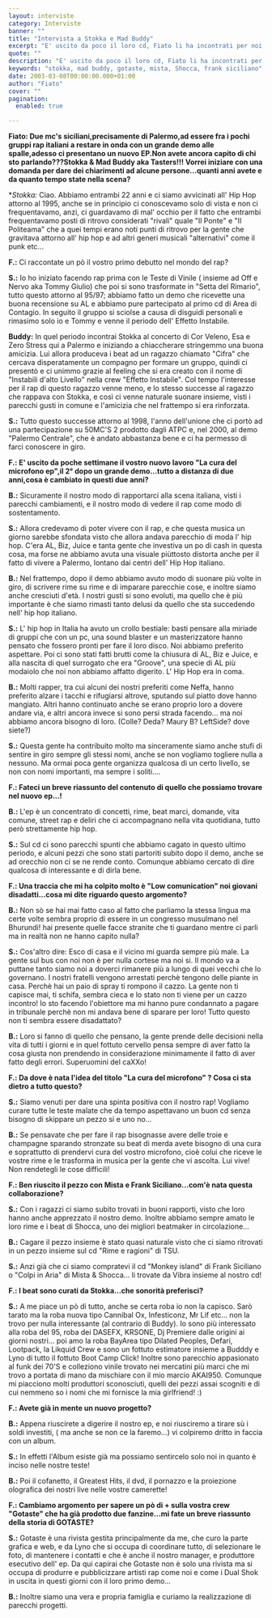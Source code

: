 ```yaml
---
layout: interviste
category: Interviste
banner: ""
title: "Intervista a Stokka e Mad Buddy"
excerpt: "E' uscito da poco il loro cd, Fiato li ha incontrati per noi ed ha posto loro diverse domande… Ecco il resoconto della loro chiaccherata…"
quote: ""
description: "E' uscito da poco il loro cd, Fiato li ha incontrati per noi ed ha posto loro diverse domande… Ecco il resoconto della loro chiaccherata…"
keywords: "stokka, mad buddy, gotaste, mista, Shocca, frank siciliano"
date: 2003-03-08T00:00:00.000+01:00
author: "Fiato"
cover: ""
pagination:
  enabled: true

---
```


**Fiato: Due mc's siciliani,precisamente di Palermo,ad essere fra i pochi gruppi rap italiani a restare in onda con un grande demo alle spalle,adesso ci presentano un nuovo EP.Non avete ancora capito di chi sto parlando???Stokka & Mad Buddy aka Tasters!!! Vorrei iniziare con una domanda per dare dei chiarimenti ad alcune persone...quanti anni avete e da quanto tempo state nella scena?**

**Stokka:* Ciao. Abbiamo entrambi 22 anni e ci siamo avvicinati all' Hip Hop attorno al 1995, anche se in principio ci conoscevamo solo di vista e non ci frequentavamo, anzi, ci guardavamo di mal' occhio per il fatto che entrambi frequentavamo posti di ritrovo considerati "rivali" quale "Il Ponte" e "Il Politeama" che a quei tempi erano noti punti di ritrovo per la gente che gravitava attorno all' hip hop e ad altri generi musicali "alternativi" come il punk etc...

**F.:** Ci raccontate un pò il vostro primo debutto nel mondo del rap?

**S.:** Io ho iniziato facendo rap prima con le Teste di Vinile ( insieme ad Off e Nervo aka Tommy Giulio) che poi si sono trasformate in "Setta del Rimario", tutto questo attorno al 95/97; abbiamo fatto un demo che ricevette una buona recensione su AL e abbiamo pure partecipato al primo cd di Area di Contagio. In seguito il gruppo si sciolse a causa di disguidi personali e rimasimo solo io e Tommy e venne il periodo dell' Effetto Instabile.

**Buddy:** In quel periodo incontrai Stokka al concerto di Cor Veleno, Esa e Zero Stress qui a Palermo e iniziando a chiaccherare stringemmo una buona amicizia. Lui allora produceva i beat ad un ragazzo chiamato "Cifra" che cercava disperatamente un compagno per formare un gruppo, quindi ci presentò e ci unimmo grazie al feeling che si era creato con il nome di "Instabili d'alto Livello" nella crew "Effetto Instabile". Col tempo l'interesse per il rap di questo ragazzo venne meno, e lo stesso successe al ragazzo che rappava con Stokka, e così ci venne naturale suonare insieme, visti i parecchi gusti in comune e l'amicizia che nel frattempo si era rinforzata.

**S.:** Tutto questo successe attorno al 1998, l'anno dell'unione che ci portò ad una partecipazione su 50MC'S 2 prodotto dagli ATPC e, nel 2000, al demo "Palermo Centrale", che è andato abbastanza bene e ci ha permesso di farci conoscere in giro.

**F.: E' uscito da poche settimane il vostro nuovo lavoro "La cura del microfono ep",il 2° dopo un grande demo...tutto a distanza di due anni,cosa è cambiato in questi due anni?**

**B.:** Sicuramente il nostro modo di rapportarci alla scena italiana, visti i parecchi cambiamenti, e il nostro modo di vedere il rap come modo di sostentamento.

**S.:** Allora credevamo di poter vivere con il rap, e che questa musica un giorno sarebbe sfondata visto che allora andava parecchio di moda l' hip hop. C'era AL, Biz, Juice e tanta gente che investiva un po di cash in questa cosa, ma forse ne abbiamo avuta una visuale piùttosto distorta anche per il fatto di vivere a Palermo, lontano dai centri dell' Hip Hop italiano.

**B.:** Nel frattempo, dopo il demo abbiamo avuto modo di suonare più volte in giro, di scrivere rime su rime e di imparare parecchie cose, e inoltre siamo anche cresciuti d'età. I nostri gusti si sono evoluti, ma quello che è più importante è che siamo rimasti tanto delusi da quello che sta succedendo nell' hip hop italiano.

**S.:** L' hip hop in Italia ha avuto un crollo bestiale: basti pensare alla miriade di gruppi che con un pc, una sound blaster e un masterizzatore hanno pensato che fossero pronti per fare il loro disco. Noi abbiamo preferito aspettare. Poi ci sono stati fatti brutti come la chiusura di AL, Biz e Juice, e alla nascita di quel surrogato che era "Groove", una specie di AL più modaiolo che noi non abbiamo affatto digerito. L' Hip Hop era in coma.

**B.:** Molti rapper, tra cui alcuni dei nostri preferiti come Neffa, hanno preferito alzare i tacchi e rifugiarsi altrove, sputando sul piatto dove hanno mangiato. Altri hanno continuato anche se erano proprio loro a dovere andare via, e altri ancora invece si sono persi strada facendo... ma noi abbiamo ancora bisogno di loro. (Colle? Deda? Maury B? LeftSide? dove siete?)

**S.:** Questa gente ha contribuito molto ma sinceramente siamo anche stufi di sentire in giro sempre gli stessi nomi, anche se non vogliamo togliere nulla a nessuno. Ma ormai poca gente organizza qualcosa di un certo livello, se non con nomi importanti, ma sempre i soliti....

**F.: Fateci un breve riassunto del contenuto di quello che possiamo trovare nel nuovo ep...!**

**B.:** L'ep è un concentrato di concetti, rime, beat marci, domande, vita comune, street rap e deliri che ci accompagnano nella vita quotidiana, tutto però strettamente hip hop.

**S.:** Sul cd ci sono parecchi spunti che abbiamo cagato in questo ultimo periodo, e alcuni pezzi che sono stati partoriti subito dopo il demo, anche se ad orecchio non ci se ne rende conto. Comunque abbiamo cercato di dire qualcosa di interessante e di dirla bene.

**F.: Una traccia che mi ha colpito molto è "Low comunication" noi giovani disadatti...cosa mi dite riguardo questo argomento?**

**B.:** Non sò se hai mai fatto caso al fatto che parliamo la stessa lingua ma certe volte sembra proprio di essere in un congresso musulmano nel Bhurundi! hai presente quelle facce stranite che ti guardano mentre ci parli ma in realtà non ne hanno capito nulla?

**S.:** Cos'altro dire: Esco di casa e il vicino mi guarda sempre più male. La gente sul bus con noi non è per nulla cortese ma noi si. Il mondo va a puttane tanto siamo noi a doverci rimanere più a lungo di quei vecchi che lo governano. I nostri fratelli vengono arrestati perchè tengono delle piante in casa. Perchè hai un paio di spray ti rompono il cazzo. La gente non ti capisce mai, ti schifa, sembra cieca e lo stato non ti viene per un cazzo incontro! Io sto facendo l'obiettore ma mi hanno pure condannato a pagare in tribunale perchè non mi andava bene di sparare per loro! Tutto questo non ti sembra essere disadattato?

**B.:** Loro si fanno di quello che pensano, la gente prende delle decisioni nella vita di tutti i giorni e in quel fottuto cervello pensa sempre di aver fatto la cosa giusta non prendendo in considerazione minimamente il fatto di aver fatto degli errori. Superuomini del caXXo!

**F.: Da dove è nata l'idea del titolo "La cura del microfono" ? Cosa ci sta dietro a tutto questo?**

**S.:** Siamo venuti per dare una spinta positiva con il nostro rap! Vogliamo curare tutte le teste malate che da tempo aspettavano un buon cd senza bisogno di skippare un pezzo si e uno no...

**B.:** Se pensavate che per fare il rap bisognasse avere delle troie e champagne sparando stronzate su beat di merda avete bisogno di una cura e soprattutto di prendervi cura del vostro microfono, cioè colui che riceve le vostre rime e le trasforma in musica per la gente che vi ascolta. Lui vive! Non rendetegli le cose difficili!

**F.: Ben riuscito il pezzo con Mista e Frank Siciliano...com'è nata questa collaborazione?**

**S.:** Con i ragazzi ci siamo subito trovati in buoni rapporti, visto che loro hanno anche apprezzato il nostro demo. Inoltre abbiamo sempre amato le loro rime e i beat di Shocca, uno dei migliori beatmaker in circolazione...

**B.:** Cagare il pezzo insieme è stato quasi naturale visto che ci siamo ritrovati in un pezzo insieme sul cd "Rime e ragioni" di TSU.

**S.:** Anzi già che ci siamo compratevi il cd "Monkey island" di Frank Siciliano o "Colpi in Aria" di Mista & Shocca... li trovate da Vibra insieme al nostro cd!

**F.: I beat sono curati da Stokka...che sonorità preferisci?**

**S.:** A me piace un pò di tutto, anche se certa roba io non la capisco. Sarò tarato ma la roba nuova tipo Cannibal Ox, Infesticonz, Mr Lif etc... non la trovo per nulla interessante (al contrario di Buddy). Io sono più interessato alla roba del 95, roba dei DASEFX, KRSONE, Dj Premiere dalle origini ai giorni nostri... poi amo la roba BayArea tipo Dilated Peoples, Defari, Lootpack, la Likquid Crew e sono un fottuto estimatore insieme a Budddy e Lyno di tutto il fottuto Boot Camp Click! Inoltre sono parecchio appasionato al funk dei 70'S e colleziono vinile trovato nei mercatini più marci che mi trovo a portata di mano da mischiare con il mio marcio AKAI950. Comunque mi piacciono molti produttori sconosciuti, quelli dei pezzi assai scogniti e di cui nemmeno so i nomi che mi fornisce la mia girlfriend! :)

**F.: Avete già in mente un nuovo progetto?**

**B.:** Appena riuscirete a digerire il nostro ep, e noi riusciremo a tirare sù i soldi investiti, ( ma anche se non ce la faremo...) vi colpiremo dritto in faccia con un album.

**S.:** In effetti l'Album esiste già ma possiamo sentircelo solo noi in quanto è inciso nelle nostre teste!

**B.:** Poi il cofanetto, il Greatest Hits, il dvd, il pornazzo e la proiezione olografica dei nostri live nelle vostre camerette!

**F.: Cambiamo argomento per sapere un pò di + sulla vostra crew "Gotaste" che ha già prodotto due fanzine...mi fate un breve riassunto della storia di GOTASTE?**

**S.:** Gotaste è una rivista gestita principalmente da me, che curo la parte grafica e web, e da Lyno che si occupa di coordinare tutto, di selezionare le foto, di mantenere i contatti e che è anche il nostro manager, e produttore esecutivo dell' ep. Da qui capirai che Gotaste non è solo una rivista ma si occupa di produrre e pubblicizzare artisti rap come noi e come i Dual Shok in uscita in questi giorni con il loro primo demo...

**B.:** Inoltre siamo una vera e propria famiglia e curiamo la realizzazione di parecchi progetti.
